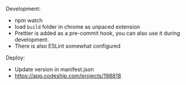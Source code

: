 Development:

- npm watch
- load `build` folder in chrome as unpaced extension
- Prettier is added as a pre-commit hook, you can also use it during development.
- There is also ESLint somewhat configured

Deploy:

- Update version in manifest.json
- https://app.codeship.com/projects/198818
